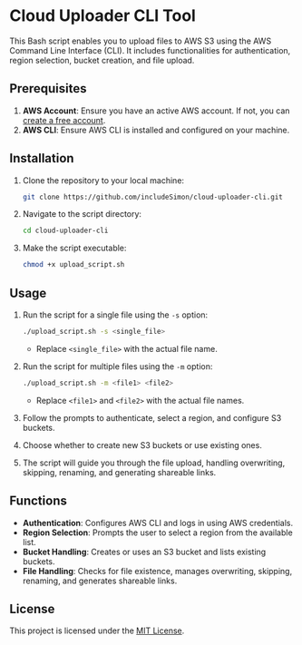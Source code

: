 # Cloud Uploader CLI Tool
This Bash script enables you to upload files to AWS S3 using the AWS Command Line Interface (CLI). It includes functionalities for authentication, region selection, bucket creation, and file upload.

## Prerequisites

1. **AWS Account**: Ensure you have an active AWS account. If not, you can [create a free account](https://aws.amazon.com/free/).
2. **AWS CLI**: Ensure AWS CLI is installed and configured on your machine.

## Installation

1. Clone the repository to your local machine:

    ```bash
    git clone https://github.com/includeSimon/cloud-uploader-cli.git
    ```

2. Navigate to the script directory:

    ```bash
    cd cloud-uploader-cli
    ```

3. Make the script executable:

    ```bash
    chmod +x upload_script.sh
    ```

## Usage

1. Run the script for a single file using the `-s` option:

    ```bash
    ./upload_script.sh -s <single_file>
    ```

    - Replace `<single_file>` with the actual file name.

2. Run the script for multiple files using the `-m` option:

    ```bash
    ./upload_script.sh -m <file1> <file2>
    ```

    - Replace `<file1>` and `<file2>` with the actual file names.

3. Follow the prompts to authenticate, select a region, and configure S3 buckets.

4. Choose whether to create new S3 buckets or use existing ones.

5. The script will guide you through the file upload, handling overwriting, skipping, renaming, and generating shareable links.

## Functions

- **Authentication**: Configures AWS CLI and logs in using AWS credentials.
- **Region Selection**: Prompts the user to select a region from the available list.
- **Bucket Handling**: Creates or uses an S3 bucket and lists existing buckets.
- **File Handling**: Checks for file existence, manages overwriting, skipping, renaming, and generates shareable links.

## License

This project is licensed under the [MIT License](LICENSE).
